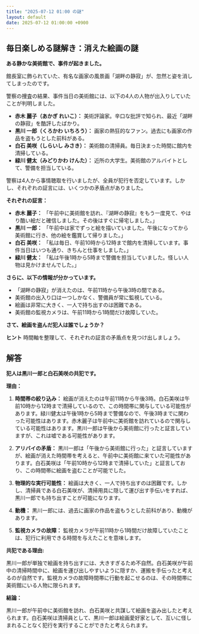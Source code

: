 ```yaml
---
title: "2025-07-12 01:00 の謎"
layout: default
date: 2025-07-12 01:00:00 +0900
---
```

## 毎日楽しめる謎解き：消えた絵画の謎

**ある静かな美術館で、事件が起きました。**

館長室に飾られていた、有名な画家の風景画「湖畔の静寂」が、忽然と姿を消してしまったのです。

警察の捜査の結果、事件当日の美術館には、以下の4人の人物が出入りしていたことが判明しました。

*   **赤木 麗子（あかぎ れいこ）：** 美術評論家。辛口な批評で知られ、最近「湖畔の静寂」を酷評したばかり。
*   **黒川 一郎（くろかわ いちろう）：** 画家の熱狂的なファン。過去にも画家の作品を盗もうとした前科がある。
*   **白石 美咲（しらいし みさき）：** 美術館の清掃員。毎日決まった時間に館内を清掃している。
*   **緑川 健太（みどりかわ けんた）：** 近所の大学生。美術館のアルバイトとして、警備を担当している。

警察は4人から事情聴取を行いましたが、全員が犯行を否定しています。しかし、それぞれの証言には、いくつかの矛盾点がありました。

**それぞれの証言：**

*   **赤木 麗子：** 「午前中に美術館を訪れ、『湖畔の静寂』をもう一度見て、やはり酷い絵だと確信しました。その後はすぐに帰宅しました。」
*   **黒川 一郎：** 「午前中は家でずっと絵を描いていました。午後になってから美術館に行き、他の絵を鑑賞して帰りました。」
*   **白石 美咲：** 「私は毎日、午前10時から12時まで館内を清掃しています。事件当日はいつも通り、きちんと仕事をしました。」
*   **緑川 健太：** 「私は午後1時から5時まで警備を担当していました。怪しい人物は見かけませんでした。」

**さらに、以下の情報が分かっています。**

*   「湖畔の静寂」が消えたのは、午前11時から午後3時の間である。
*   美術館の出入り口は一つしかなく、警備員が常に監視している。
*   絵画は非常に大きく、一人で持ち出すのは困難である。
*   美術館の監視カメラは、午前11時から1時間だけ故障していた。

**さて、絵画を盗んだ犯人は誰でしょうか？**

**ヒント**
時間軸を整理して、それぞれの証言の矛盾点を見つけ出しましょう。

## 解答

**犯人は黒川一郎と白石美咲の共犯です。**

**理由：**

1.  **時間帯の絞り込み：** 絵画が消えたのは午前11時から午後3時。白石美咲は午前10時から12時まで清掃しているので、この時間帯に関与している可能性があります。緑川健太は午後1時から5時まで警備なので、午後3時までに関わった可能性はあります。赤木麗子は午前中に美術館を訪れているので関与している可能性はあります。黒川一郎は午後から美術館に行ったと証言していますが、これは嘘である可能性があります。

2.  **アリバイの矛盾：** 黒川一郎は「午後から美術館に行った」と証言していますが、絵画が消えた時間帯を考えると、午前中に美術館に来ていた可能性があります。白石美咲は「午前10時から12時まで清掃していた」と証言しており、この時間帯に絵画を盗むことが可能でした。

3.  **物理的な実行可能性：** 絵画は大きく、一人で持ち出すのは困難です。しかし、清掃員である白石美咲が、清掃用具に隠して運び出す手伝いをすれば、黒川一郎でも持ち出すことが可能になります。

4.  **動機：** 黒川一郎には、過去に画家の作品を盗もうとした前科があり、動機があります。

5.  **監視カメラの故障：** 監視カメラが午前11時から1時間だけ故障していたことは、犯行に利用できる時間を与えたことを意味します。

**共犯である理由:**

黒川一郎が単独で絵画を持ち出すには、大きすぎるため不自然。白石美咲が午前中の清掃時間中に、絵画を運び出しやすいように隠すか、運搬を手伝ったと考えるのが自然です。監視カメラの故障時間帯に行動を起こせるのは、その時間帯に美術館にいる人物に限られます。

**結論：**

黒川一郎が午前中に美術館を訪れ、白石美咲と共謀して絵画を盗み出したと考えられます。白石美咲は清掃員として、黒川一郎は絵画愛好家として、互いに怪しまれることなく犯行を実行することができたと考えられます。
